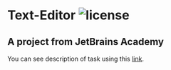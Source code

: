 # Text-Editor ![license](https://img.shields.io/github/license/AlexeyShik/Text-Editor?color=g)
## A project from JetBrains Academy
You can see description of task using this [link](https://hyperskill.org/projects/38).
